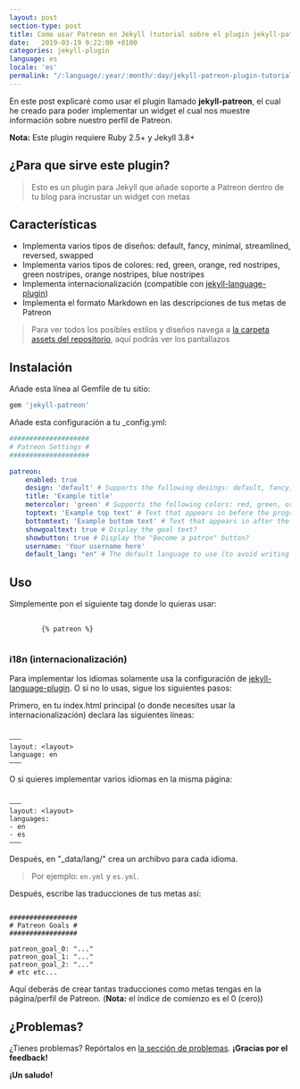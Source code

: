 ```yaml
---
layout: post
section-type: post
title: Como usar Patreon en Jekyll (tutorial sobre el plugin jekyll-patreon) 
date:   2019-03-19 9:22:00 +0100
categories: jekyll-plugin
language: es
locale: 'es'
permalink: "/:language/:year/:month/:day/jekyll-patreon-plugin-tutorial.html"
---
```


En este post explicaré como usar el plugin llamado **jekyll-patreon**, el cual he creado para poder implementar un widget el cual nos muestre información sobre nuestro perfil de Patreon.

**Nota:** Este plugin requiere Ruby 2.5+ y Jekyll 3.8+

## ¿Para que sirve este plugin?

> Esto es un plugin para Jekyll que añade soporte a Patreon dentro de tu blog para incrustar un widget con metas

## Características

* Implementa varios tipos de diseños: default, fancy, minimal, streamlined, reversed, swapped
* Implementa varios tipos de colores: red, green, orange, red nostripes, green nostripes, orange nostripes, blue nostripes
* Implementa internacionalización (compatible con [jekyll-language-plugin](https://github.com/vwochnik/jekyll-language-plugin))
* Implementa el formato Markdown en las descripciones de tus metas de Patreon

> Para ver todos los posibles estilos y diseños navega a [la carpeta assets del repositorio](https://github.com/uta-org/jekyll-patreon/tree/master/assets), aquí podrás ver los pantallazos

## Instalación

Añade esta línea al Gemfile de tu sitio: 

```ruby
gem 'jekyll-patreon'
```

Añade esta configuración a tu _config.yml:

```yaml
####################
# Patreon Settings #
####################

patreon:
    enabled: true
    design: 'default' # Supports the following desings: default, fancy, minimal, streamlined, reversed, swapped
    title: 'Example title'
    metercolor: 'green' # Supports the following colors: red, green, orange, red nostripes, green nostripes, orange nostripes, blue nostripes
    toptext: 'Example top text' # Text that appears in before the progress bar (optional)
    bottomtext: 'Example bottom text' # Text that appears in after the progress bar (optional)
    showgoaltext: true # Display the goal text?
    showbutton: true # Display the "Become a patron" button?
    username: 'Your username here'
    default_lang: "en" # The default language to use (to avoid writing twice the same text from Patreon)
```

## Uso

Simplemente pon el siguiente tag donde lo quieras usar:

<pre>
   <code>
        {&percnt; patreon &percnt;}
   </code>
</pre>

### i18n (internacionalización)

Para implementar los idiomas solamente usa la configuración de [jekyll-language-plugin](https://github.com/vwochnik/jekyll-language-plugin). O si no lo usas, sigue los siguientes pasos:

Primero, en tu index.html principal (o donde necesites usar la internacionalización) declara las siguientes líneas:

<pre><code data-trim class="yaml">
&ndash;&ndash;&ndash;
layout: &lt;layout&gt;
language: en
&ndash;&ndash;&ndash;
</code></pre>

O si quieres implementar varios idiomas en la misma página:

<pre><code data-trim class="yaml">
&ndash;&ndash;&ndash;
layout: &lt;layout&gt;
languages:
- en
- es
&ndash;&ndash;&ndash;
</code></pre>

Después, en "_data/lang/" crea un archibvo para cada idioma.

> Por ejemplo: `en.yml` y `es.yml`. 

Después, escribe las traducciones de tus metas así: 

<pre><code data-trim class="yaml">
#################
# Patreon Goals #
#################

patreon_goal_0: "..."
patreon_goal_1: "..."
patreon_goal_2: "..."
# etc etc...
</code></pre>

Aquí deberás de crear tantas traducciones como metas tengas en la página/perfil de Patreon. (**Nota:** el índice de comienzo es el 0 (cero))

## ¿Problemas?

¿Tienes problemas? Repórtalos en [la sección de problemas](https://github.com/uta-org/jekyll-patreon/issues). **¡Gracias por el feedback!**

**¡Un saludo!**
